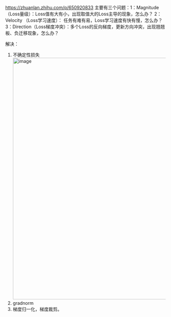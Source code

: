 https://zhuanlan.zhihu.com/p/650920833
主要有三个问题：1：Magnitude（Loss量级）：Loss值有大有小，出现取值大的Loss主导的现象，怎么办？
2：Velocity （Loss学习速度）： 任务有难有易，Loss学习速度有快有慢，怎么办？
3：Direction（Loss梯度冲突）：多个Loss的反向梯度，更新方向冲突，出现翘翘板、负迁移现象，怎么办？

解决：
1. 不确定性损失
   <img width="756" alt="image" src="https://github.com/user-attachments/assets/99c5dbd7-7251-4ffe-89bf-e3b861fbfff3" />
2. gradnorm
3. 梯度归一化，梯度裁剪。
